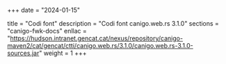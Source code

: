 +++
date        = "2024-01-15"

title       = "Codi font"
description = "Codi font canigo.web.rs 3.1.0"
sections    = "canigo-fwk-docs"
enllac		= "https://hudson.intranet.gencat.cat/nexus/repository/canigo-maven2/cat/gencat/ctti/canigo.web.rs/3.1.0/canigo.web.rs-3.1.0-sources.jar"
weight		= 1
+++
